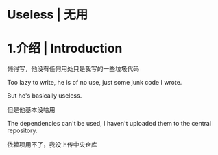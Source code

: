 # Useless | 无用

# 1.介绍 | Introduction

懒得写，他没有任何用处只是我写的一些垃圾代码

Too lazy to write, he is of no use, just some junk code I wrote.

But he's basically useless.

但是他基本没啥用



The dependencies can't be used, I haven't uploaded them to the central repository.

依赖项用不了，我没上传中央仓库
